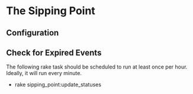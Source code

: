 # The Sipping Point

## Configuration

## Check for Expired Events 
The following rake task should be scheduled to run at least once per hour.  Ideally, it will run every minute.

  * rake sipping_point:update_statuses


